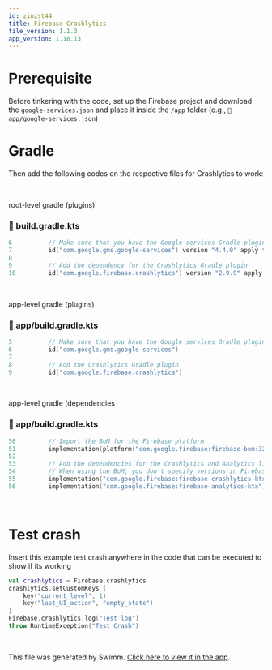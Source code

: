 ```yaml
---
id: zinzst44
title: Firebase Crashlytics
file_version: 1.1.3
app_version: 1.18.13
---
```


# Prerequisite

Before tinkering with the code, set up the Firebase project and download the `google-services.json` and place it inside the `/app` folder (e.g., `📄 app/google-services.json`)

# Gradle

Then add the following codes on the respective files for Crashlytics to work:

<br/>

root-level gradle (plugins)
<!-- NOTE-swimm-snippet: the lines below link your snippet to Swimm -->
### 📄 build.gradle.kts
```kotlin
6          // Make sure that you have the Google services Gradle plugin dependency
7          id("com.google.gms.google-services") version "4.4.0" apply false
8      
9          // Add the dependency for the Crashlytics Gradle plugin
10         id("com.google.firebase.crashlytics") version "2.9.9" apply false
```

<br/>

app-level gradle (plugins)
<!-- NOTE-swimm-snippet: the lines below link your snippet to Swimm -->
### 📄 app/build.gradle.kts
```kotlin
5          // Make sure that you have the Google services Gradle plugin
6          id("com.google.gms.google-services")
7      
8          // Add the Crashlytics Gradle plugin
9          id("com.google.firebase.crashlytics")
```

<br/>

app-level gradle (dependencies
<!-- NOTE-swimm-snippet: the lines below link your snippet to Swimm -->
### 📄 app/build.gradle.kts
```kotlin
50         // Import the BoM for the Firebase platform
51         implementation(platform("com.google.firebase:firebase-bom:32.3.1"))
52     
53         // Add the dependencies for the Crashlytics and Analytics libraries
54         // When using the BoM, you don't specify versions in Firebase library dependencies
55         implementation("com.google.firebase:firebase-crashlytics-ktx")
56         implementation("com.google.firebase:firebase-analytics-ktx")
```

<br/>

# Test crash

Insert this example test crash anywhere in the code that can be executed to show if its working

```kotlin
val crashlytics = Firebase.crashlytics
crashlytics.setCustomKeys {
    key("current_level", 1)
    key("last_UI_action", "empty_state")
}
Firebase.crashlytics.log("Test log")
throw RuntimeException("Test Crash")
```

<br/>

This file was generated by Swimm. [Click here to view it in the app](https://app.swimm.io/repos/Z2l0aHViJTNBJTNBbmV3c21lYWQlM0ElM0F1YmVyZ29ubXg=/docs/zinzst44).

